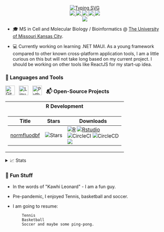 <p align="center">

<a href="https://github.com/AlphaPrime7">
<img src="https://readme-typing-svg.demolab.com?font=Georgia&amp;size=18&amp;duration=2000&amp;pause=100&amp;multiline=true&amp;width=500&amp;height=80&amp;lines=Tingwei+Adeck;R+Developer;Data Scientist" alt="Typing SVG"/>
</a> <br/>

<a href="https://https://alphaprime7.github.io">
<img src="https://img.shields.io/badge/Website-alphaprime7.github.io-green?style=flat-square"/>
</a>

<a href="Tingwei_Adeck_CV_v9.pdf">
<img src="https://img.shields.io/badge/PDF-CV-red?style=flat-square&amp;logo=adobe"/>
</a>

<a href="https://www.linkedin.com/in/tingwei-adeck/">
<img src="https://img.shields.io/badge/-Linkedin-blue?style=flat-square&amp;logo=linkedin"/>
</a>

<a href="mailto:awesome.tingwei@outlook.com">
<img src="https://img.shields.io/badge/-Email-red?style=flat-square&amp;logo=Microsoft&amp;logoColor=white"/>
</a> </a>

<a href="https://www.r-pkg.org/maint/awesome.tingwei@outlook.com">
<img src="https://img.shields.io/badge/CRAN-Tingwei Adeck-blue?style=flat-square&amp;logo=CRAN&amp;logoColor=white"/>
</a> <br/>

<a href="https://www.r-pkg.org/maint/awesome.tingwei@outlook.com">
<img src="https://github-stats-alpha.vercel.app/api?username=AlphaPrime7&amp;cc=22272e&amp;tc&amp;tc=37BCF6&amp;ic=fff&amp;bc=0000"/>
</a>

</p>

-   🎓 MS in Cell and Molecular Biology / Bioinformatics \@ [The
    University of Missouri Kansas
    City](https://catalog.umkc.edu/colleges-schools/science-engineering/biology/master-of-science-cellular-molecular-biology/).

-   💻 Currently working on learning .NET MAUI. As a young framework
    compared to other known cross-platform application tools, I am a
    little curious on this but will not take long based on my current
    project. I should be working on other tools like ReactJS for my
    start-up idea.
    
### 🧰 Languages and Tools

<img align="left" alt="Git" width="30px" style="padding-right:10px;" src="https://cdn.jsdelivr.net/gh/devicons/devicon/icons/git/git-original.svg" />
<img align="left" alt="Linux" width="30px" style="padding-right:10px;" src="https://cdn.jsdelivr.net/gh/devicons/devicon/icons/linux/linux-original.svg" />
<img align="left" alt="Python" width="30px" style="padding-right:10px;" src="https://cdn.jsdelivr.net/gh/devicons/devicon/icons/python/python-plain.svg" />

### 📬️ Open-Source Projects

<table>

  <tr><th> R Development </th></tr>
  <tr><td>

|Title | Stars | Downloads|
|--|--|--|
| [normfluodbf](https://github.com/AlphaPrime7/normfluodbf) | <img alt="Stars" src="https://img.shields.io/github/stars/AlphaPrime7/normfluodbf?style=flat-square&labelColor=black"/> | [![R](https://img.shields.io/badge/R-black?style=flat-square&logo=R)](https://www.r-project.org/) [![Rstudio](https://img.shields.io/badge/Rstudio-black?style=flat-square&logo=Rstudio)](https://posit.co/download/rstudio-desktop/) <br> ![CircleCI](https://img.shields.io/badge/CI-black?style=flat-square&logo=circleci) ![CircleCD](https://img.shields.io/badge/CD-black?style=flat-square&logo=circlecd) <br> [![](http://cranlogs.r-pkg.org/badges/grand-total/normfluodbf?color=yellow)](https://cran.r-project.org/package=normfluodbf) |

</table>

<details>

<summary>📈 Stats</summary>

* My Github Stats

![](http://github-profile-summary-cards.vercel.app/api/cards/profile-details?username=AlphaPrime7&theme=dracula)

![](http://github-profile-summary-cards.vercel.app/api/cards/repos-per-language?username=AlphaPrime7&theme=dracula)
![](http://github-profile-summary-cards.vercel.app/api/cards/most-commit-language?username=AlphaPrime7&theme=dracula)


</details>

### 🎾 Fun Stuff

- In the words of "Kawhi Leonard" - I am a fun guy.
- Pre-pandemic, I enjoyed Tennis, basketball and soccer.
- I am going to resume:
          
          Tennis
          Basketball
          Soccer and maybe some ping-pong.

